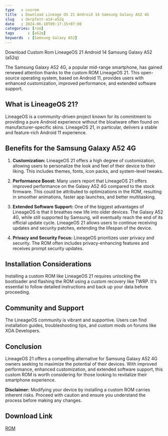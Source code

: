 ```yaml
---
type   : cusrom
title  : Download Lineage OS 21 Android 14 Samsung Galaxy A52 4G
slug   : derpfest-a14-a52q
date   : 2024-06-10T09:17:35+07:00
categories: [rom]
tags      : [a52q]
keywords  : [Samsung Galaxy A52]
---
```


Download Custom Rom LineageOS 21 Android 14 Samsung Galaxy A52 (a52q)

The Samsung Galaxy A52 4G, a popular mid-range smartphone, has gained renewed attention thanks to the custom ROM LineageOS 21.  This open-source operating system, based on Android 11, provides users with enhanced customization, improved performance, and extended software support.

## What is LineageOS 21?

LineageOS is a community-driven project known for its commitment to providing a pure Android experience without the bloatware often found on manufacturer-specific skins. LineageOS 21, in particular, delivers a stable and feature-rich Android 11 experience.

## Benefits for the Samsung Galaxy A52 4G

1. **Customization:**  LineageOS 21 offers a high degree of customization, allowing users to personalize the look and feel of their device to their liking. This includes themes, fonts, icon packs, and system-level tweaks.

2. **Performance Boost:**  Many users report that LineageOS 21 offers improved performance on the Galaxy A52 4G compared to the stock firmware. This could be attributed to optimizations in the ROM, resulting in smoother animations, faster app launches, and better multitasking.

3. **Extended Software Support:**  One of the biggest advantages of LineageOS is that it breathes new life into older devices. The Galaxy A52 4G, while still supported by Samsung, will eventually reach the end of its official update cycle. LineageOS 21 allows users to continue receiving updates and security patches, extending the lifespan of the device.

4. **Privacy and Security Focus:** LineageOS prioritizes user privacy and security. The ROM often includes privacy-enhancing features and receives prompt security updates.

## Installation Considerations

Installing a custom ROM like LineageOS 21 requires unlocking the bootloader and flashing the ROM using a custom recovery like TWRP. It's essential to follow detailed instructions and back up your data before proceeding.

## Community and Support

The LineageOS community is vibrant and supportive. Users can find installation guides, troubleshooting tips, and custom mods on forums like XDA Developers. 

## Conclusion

LineageOS 21 offers a compelling alternative for Samsung Galaxy A52 4G owners seeking to maximize the potential of their devices. With improved performance, enhanced customization, and extended software support, this custom ROM is worth considering for those looking to revitalize their smartphone experience.

**Disclaimer:** Modifying your device by installing a custom ROM carries inherent risks. Proceed with caution and ensure you understand the process before making any changes. 

## Download Link
[ROM](https://t.me/wahyu6070files/478)
